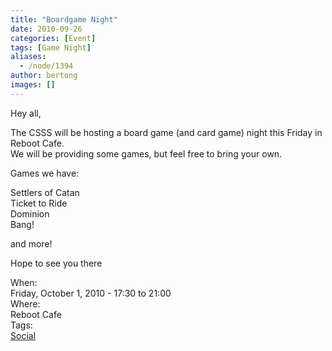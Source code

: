 ```yaml
---
title: "Boardgame Night"
date: 2010-09-26
categories: [Event]
tags: [Game Night]
aliases:
  - /node/1394
author: bertong
images: []
---
```


<div class="field field-name-body field-type-text-with-summary field-label-hidden"><div class="field-items"><div class="field-item even"><p>Hey all,</p>
<p>The CSSS will be hosting a board game (and card game) night this Friday in Reboot Cafe.<br>
We will be providing some games, but feel free to bring your own.</p>
<p>Games we have:</p>
<p>Settlers of Catan<br>
Ticket to Ride<br>
Dominion<br>
Bang!</p>
<p>and more!</p>
<p>Hope to see you there</p>
</div></div></div><div class="field field-name-field-dates field-type-datetime field-label-above"><div class="field-label">When:&#xA0;</div><div class="field-items"><div class="field-item even"><span class="date-display-single">Friday, October 1, 2010 - <span class="date-display-range"><span class="date-display-start">17:30</span> to <span class="date-display-end">21:00</span></span></span></div></div></div><div class="field field-name-field-location field-type-text field-label-above"><div class="field-label">Where:&#xA0;</div><div class="field-items"><div class="field-item even">Reboot Cafe</div></div></div>    <footer>
    <div class="field field-name-field-tags field-type-taxonomy-term-reference field-label-above"><div class="field-label">Tags:&#xA0;</div><div class="field-items"><div class="field-item even"><a href="/social">Social</a></div></div></div>      </footer>
